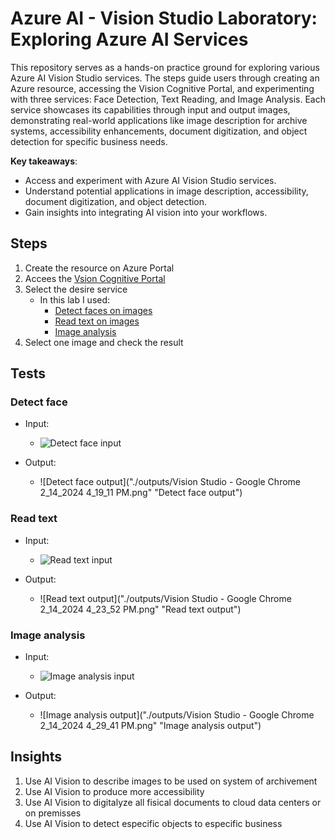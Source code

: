 # Azure AI - Vision Studio Laboratory: Exploring Azure AI Services

This repository serves as a hands-on practice ground for exploring various Azure AI Vision Studio services. The steps guide users through creating an Azure resource, accessing the Vision Cognitive Portal, and experimenting with three services: Face Detection, Text Reading, and Image Analysis. Each service showcases its capabilities through input and output images, demonstrating real-world applications like image description for archive systems, accessibility enhancements, document digitization, and object detection for specific business needs.

**Key takeaways**:
- Access and experiment with Azure AI Vision Studio services.
- Understand potential applications in image description, accessibility, document digitization, and object detection.
- Gain insights into integrating AI vision into your workflows.

## Steps

1. Create the resource on Azure Portal
2. Accees the [Vsion Cognitive Portal](https://portal.vision.cognitive.azure.com/)
3. Select the desire service
    - In this lab I used:
        - [Detect faces on images](https://microsoftlearning.github.io/mslearn-ai-fundamentals/Instructions/Labs/04-face.html)
        -  [Read text on images](https://microsoftlearning.github.io/mslearn-ai-fundamentals/Instructions/Labs/05-ocr.html)
        - [Image analysis](https://microsoftlearning.github.io/mslearn-ai-fundamentals/Instructions/Labs/03-image-analysis.html)
4. Select one image and check the result

## Tests

### Detect face

- Input:
    - ![Detect face input]("./inputs/eu_lol.jpg" "Detect face input")

- Output:
    - ![Detect face output]("./outputs/Vision Studio - Google Chrome 2_14_2024 4_19_11 PM.png" "Detect face output")

### Read text

- Input:
    - ![Read text input]("./inputs/questions_for_new_work.png" "Read text input")

- Output:
    - ![Read text output]("./outputs/Vision Studio - Google Chrome 2_14_2024 4_23_52 PM.png" "Read text output")

### Image analysis

- Input:
    - ![Image analysis input]("./inputs/images.jpg" "Image analysis input")

- Output:
    - ![Image analysis output]("./outputs/Vision Studio - Google Chrome 2_14_2024 4_29_41 PM.png" "Image analysis output")


## Insights

1. Use AI Vision to describe images to be used on system of archivement
2. Use AI Vision to produce more accessibility
3. Use AI Vision to digitalyze all fisical documents to cloud data centers or on premisses
4. Use AI Vision to detect especific objects to especific business 